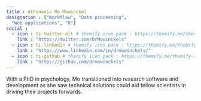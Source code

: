 ```yaml
---
title : Athanasia Mo Mowinckel
designation : ["Workflow", "Data processing",
  "Web applications", "R"]
social :
  - icon : ti-twitter-alt # themify icon pack : https://themify.me/themify-icons
    link : "https://twitter.com/DrMowinckels"
  - icon : ti-linkedin # themify icon pack : https://themify.me/themify-icons
    link : "https://www.linkedin.com/in/drmowinckels/"
  - icon : ti-github # themify icon pack : https://themify.me/themify-icons
    link : "https://github.com/drmowinckels"
---
```


With a PhD in psychology, Mo transitioned into research software and development as she saw technical solutions could aid fellow scientists in driving their projects forwards.
  
